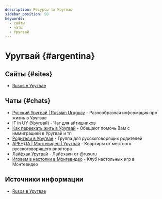 ```yaml
---
description: Ресурсы по Уругваю
sidebar_position: 50
keywords:
  - сайты
  - чаты
  - Уругвай
---
```


# Уругвай {#argentina}

## Сайты {#sites}

- [Rusos в Уругвае](https://rusos.net/)

## Чаты {#chats}

- [Русский Уругвай | Russian Uruguay](https://t.me/russianinuruguay) - Разнообразная информация про жизнь в Уругвае
- [IT in UY (Уругвай)](https://t.me/it_in_uy) - Чат для айтишников
- [Как переехать жить в Уругвай](https://t.me/immigratsiaUruguay) - Обещают помочь Вам с иммиграцией в Уругвай и тп
- [Родители в Уругвае](https://t.me/uruguay_parents) - Группа для русскоговорящих родителей
- [АРЕНДА | Монтевидео | Уругвай](https://t.me/arendauru) - Квартиры от местного русскоговорящего риэлтора
- [Лайфхак Уругвай](https://t.me/lifehacks_uy) - Лайфхаки от @rusuru
- [Играем в настолки в Монтевидео](https://t.me/boardgamesMontevideo) - Клуб настольных игр в Монтевидео

## Источники информации

- [Rusos в Уругвае](https://rusos.net/)

